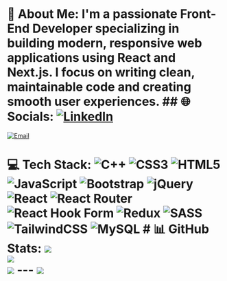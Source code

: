 # 💫 About Me: I'm a passionate Front-End Developer specializing in building modern, responsive web applications using React and Next.js. I focus on writing clean, maintainable code and creating smooth user experiences. ## 🌐 Socials: [![LinkedIn](https://img.shields.io/badge/LinkedIn-%230077B5.svg?logo=linkedin&logoColor=white)](https://www.linkedin.com/in/eman-atiya-6245b0294/)
[![Email](https://img.shields.io/badge/Email-D14836?logo=gmail&logoColor=white)](mailto:emanatiya87@gmail.com)
 # 💻 Tech Stack: ![C++](https://img.shields.io/badge/c++-%2300599C.svg?style=for-the-badge&logo=c%2B%2B&logoColor=white) ![CSS3](https://img.shields.io/badge/css3-%231572B6.svg?style=for-the-badge&logo=css3&logoColor=white) ![HTML5](https://img.shields.io/badge/html5-%23E34F26.svg?style=for-the-badge&logo=html5&logoColor=white) ![JavaScript](https://img.shields.io/badge/javascript-%23323330.svg?style=for-the-badge&logo=javascript&logoColor=%23F7DF1E) ![Bootstrap](https://img.shields.io/badge/bootstrap-%238511FA.svg?style=for-the-badge&logo=bootstrap&logoColor=white) ![jQuery](https://img.shields.io/badge/jquery-%230769AD.svg?style=for-the-badge&logo=jquery&logoColor=white) ![React](https://img.shields.io/badge/react-%2320232a.svg?style=for-the-badge&logo=react&logoColor=%2361DAFB) ![React Router](https://img.shields.io/badge/React_Router-CA4245?style=for-the-badge&logo=react-router&logoColor=white) ![React Hook Form](https://img.shields.io/badge/React%20Hook%20Form-%23EC5990.svg?style=for-the-badge&logo=reacthookform&logoColor=white) ![Redux](https://img.shields.io/badge/redux-%23593d88.svg?style=for-the-badge&logo=redux&logoColor=white) ![SASS](https://img.shields.io/badge/SASS-hotpink.svg?style=for-the-badge&logo=SASS&logoColor=white) ![TailwindCSS](https://img.shields.io/badge/tailwindcss-%2338B2AC.svg?style=for-the-badge&logo=tailwind-css&logoColor=white) ![MySQL](https://img.shields.io/badge/mysql-4479A1.svg?style=for-the-badge&logo=mysql&logoColor=white) # 📊 GitHub Stats: ![](https://github-readme-stats.vercel.app/api?username=emanatiya87&theme=dark&hide_border=false&include_all_commits=false&count_private=false)<br/> ![](https://nirzak-streak-stats.vercel.app/?user=emanatiya87&theme=dark&hide_border=false)<br/> ![](https://github-readme-stats.vercel.app/api/top-langs/?username=emanatiya87&theme=dark&hide_border=false&include_all_commits=false&count_private=false&layout=compact) --- [![](https://visitcount.itsvg.in/api?id=emanatiya87&icon=0&color=0)](https://visitcount.itsvg.in) <!-- Proudly created with GPRM ( https://gprm.itsvg.in ) -->
